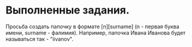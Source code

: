# Выполненные задания.

Просьба создать папочку в формате [n][surname] (n - первая буква имени, surname - фалимия). Например, папочка Ивана Иванова будет называться так - "iivanov".
